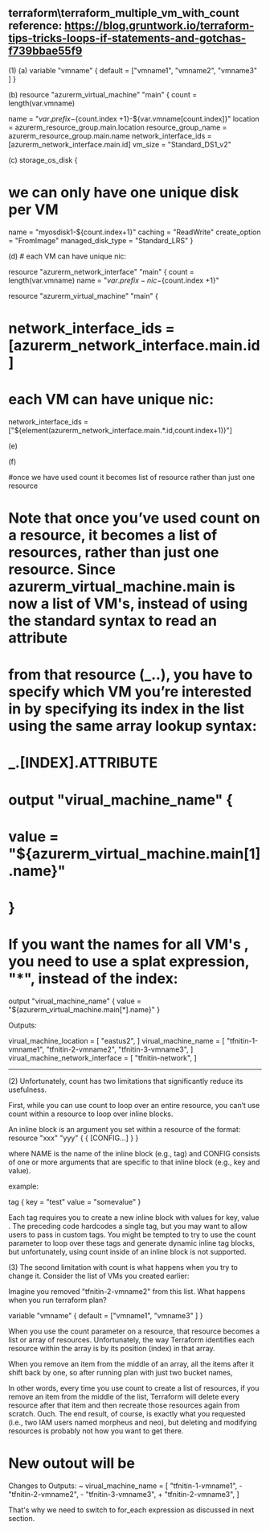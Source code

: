 
 terraform\terraform_multiple_vm_with_count
 reference: https://blog.gruntwork.io/terraform-tips-tricks-loops-if-statements-and-gotchas-f739bbae55f9
-----------------------------------------------------------------------------------------------------------------
(1) 
(a) 
variable "vmname" { default = ["vmname1", "vmname2", "vmname3" ] }


(b)
resource "azurerm_virtual_machine" "main" {
count                 = length(var.vmname)  


name                  = "${var.prefix}-${count.index +1}-${var.vmname[count.index]}"
location              = azurerm_resource_group.main.location
resource_group_name   = azurerm_resource_group.main.name
network_interface_ids = [azurerm_network_interface.main.id]
vm_size               = "Standard_DS1_v2"

(c) storage_os_disk {
# we can only have one unique disk  per VM
name              = "myosdisk1-${count.index+1}"
caching           = "ReadWrite"
create_option     = "FromImage"
managed_disk_type = "Standard_LRS"
}

(d) # each VM can have unique nic: 

resource "azurerm_network_interface" "main" {
count                 = length(var.vmname)
name                = "${var.prefix}-nic-${count.index +1}"


resource "azurerm_virtual_machine" "main" {
 
# network_interface_ids = [azurerm_network_interface.main.id]
# each VM can have unique nic: 
network_interface_ids = ["${element(azurerm_network_interface.main.*.id,count.index+1)}"]
 
(e) 


(f) 


#once we have used count it becomes list of resource rather than just one resource
# Note that once you’ve used count on a resource, it becomes a list of resources, rather than just one resource. Since azurerm_virtual_machine.main is now a list of VM's, instead of using the standard syntax to read an attribute
# from that resource (<PROVIDER>_<TYPE>.<NAME>.<ATTRIBUTE>), you have to specify which VM you’re interested in by specifying its index in the list using the same array lookup syntax:

# <PROVIDER>_<TYPE>.<NAME>[INDEX].ATTRIBUTE
# output "virual_machine_name" {
#   value = "${azurerm_virtual_machine.main[1].name}"
# }

# If you want the names for all VM's , you need to use a splat expression, "*", instead of the index:

output "virual_machine_name" {
  value = "${azurerm_virtual_machine.main[*].name}"
}


Outputs:

virual_machine_location = [
  "eastus2",
]
virual_machine_name = [
  "tfnitin-1-vmname1",
  "tfnitin-2-vmname2",
  "tfnitin-3-vmname3",
]
virual_machine_network_interface = [
  "tfnitin-network",
]

-----------------------------------------------------------------------------------------------------------------

(2) 
Unfortunately, count has two limitations that significantly reduce its usefulness. 

First, while you can use count to loop over an entire resource, you can’t use count within a resource to loop over inline blocks. 

An inline block is an argument you set within a resource of the format:
resource "xxx" "yyy" {
  <NAME> {
    [CONFIG...]
  }
}


where NAME is the name of the inline block (e.g., tag) and CONFIG consists of one or more arguments that are specific to that inline block (e.g., key and value).


example: 

tag {
    key                 = "test"
    value               = "somevalue"
  }

Each tag requires you to create a new inline block with values for key, value . The preceding code hardcodes a single tag, but you may want to allow users to pass in custom tags. You might be tempted to try to use the count parameter to loop over these tags and generate dynamic inline tag blocks, but unfortunately, using count inside of an inline block is not supported.

(3) 
The second limitation with count is what happens when you try to change it. Consider the list of VMs you created earlier:

Imagine you removed "tfnitin-2-vmname2" from this list. What happens when you run terraform plan?

variable "vmname" { default = ["vmname1", "vmname3" ] } 

When you use the count parameter on a resource, that resource becomes a list or array of resources. Unfortunately, the way Terraform identifies each resource within the array is by its position (index) in that array. 

When you remove an item from the middle of an array, all the items after it shift back by one, so after running plan with just two bucket names,

In other words, every time you use count to create a list of resources, if you remove an item from the middle of the list, Terraform will delete every resource after that item and then recreate those resources again from scratch. Ouch. The end result, of course, is exactly what you requested (i.e., two IAM users named morpheus and neo), but deleting and modifying resources is probably not how you want to get there.

 
# New outout will be 
Changes to Outputs:
  ~ virual_machine_name = [
        "tfnitin-1-vmname1",
      - "tfnitin-2-vmname2",
      - "tfnitin-3-vmname3",
      + "tfnitin-2-vmname3",
    ]


That's why we need to switch to for_each expression as discussed in next section. 
